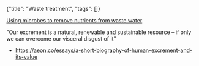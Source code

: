 {"title": "Waste treatment", "tags": []}

[Using microbes to remove nutrients from waste water](https://www.youtube.com/watch?v=sUoO_U_GWFo)

"Our excrement is a natural, renewable and sustainable resource – if only we can overcome our visceral disgust of it"
* https://aeon.co/essays/a-short-biography-of-human-excrement-and-its-value

